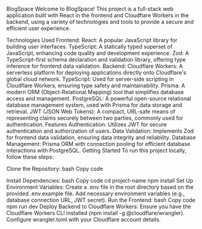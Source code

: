 BlogSpace
Welcome to BlogSpace! This project is a full-stack web application built with React in the frontend and Cloudflare Workers in the backend, using a variety of technologies and tools to provide a secure and efficient user experience.

Technologies Used
Frontend:
React: A popular JavaScript library for building user interfaces.
TypeScript: A statically typed superset of JavaScript, enhancing code quality and development experience.
Zod: A TypeScript-first schema declaration and validation library, offering type inference for frontend data validation.
Backend:
Cloudflare Workers: A serverless platform for deploying applications directly onto Cloudflare's global cloud network.
TypeScript: Used for server-side scripting in Cloudflare Workers, ensuring type safety and maintainability.
Prisma: A modern ORM (Object-Relational Mapping) tool that simplifies database access and management.
PostgreSQL: A powerful open-source relational database management system, used with Prisma for data storage and retrieval.
JWT (JSON Web Tokens): A compact, URL-safe means of representing claims securely between two parties, commonly used for authentication.
Features
Authentication:
Utilizes JWT for secure authentication and authorization of users.
Data Validation:
Implements Zod for frontend data validation, ensuring data integrity and reliability.
Database Management:
Prisma ORM with connection pooling for efficient database interactions with PostgreSQL.
Getting Started
To run this project locally, follow these steps:

Clone the Repository:
bash
Copy code

Install Dependencies:
bash
Copy code
cd project-name
npm install
Set Up Environment Variables:
Create a .env file in the root directory based on the provided .env.example file.
Add necessary environment variables (e.g., database connection URL, JWT secret).
Run the Frontend:
bash
Copy code
npm run dev
Deploy Backend to Cloudflare Workers:
Ensure you have the Cloudflare Workers CLI installed (npm install -g @cloudflare/wrangler).
Configure wrangler.toml with your Cloudflare account details.
